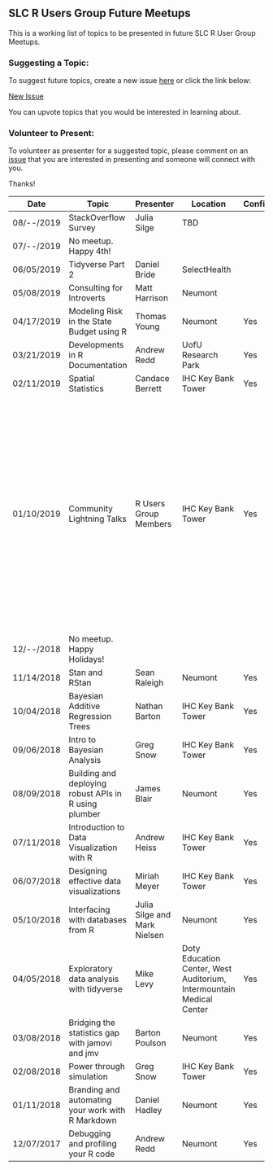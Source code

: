 ## SLC R Users Group Future Meetups
This is a working list of topics to be presented in future SLC R User Group Meetups.

### Suggesting a Topic:
To suggest future topics, create a new issue [here](https://github.com/slc-rug/future-meetups/issues) or click the link below:

[New Issue](https://github.com/slc-rug/future-meetups/issues/new)

You can upvote topics that you would be interested in learning about.

### Volunteer to Present:
To volunteer as presenter for a suggested topic, please comment on an [issue](https://github.com/slc-rug/future-meetups/issues) that you are interested in presenting and someone will connect with you.

Thanks!

|Date|Topic|Presenter|Location|Confirmed|Notes|Recording|
|---|---|---|---|---|---|---|
|08/--/2019|StackOverflow Survey|Julia Silge|TBD| | | |
|07/--/2019|No meetup. Happy 4th!| | | | | |
|06/05/2019|Tidyverse Part 2|Daniel Bride|SelectHealth| | | |
|05/08/2019|Consulting for Introverts|Matt Harrison|Neumont| | | |
|04/17/2019|Modeling Risk in the State Budget using R|Thomas Young|Neumont|Yes| | |
|03/21/2019|Developments in R Documentation|Andrew Redd|UofU Research Park|Yes| |[YouTube](https://www.youtube.com/watch?v=HT8IJ0vsEbg)|
|02/11/2019|Spatial Statistics|Candace Berrett|IHC Key Bank Tower|Yes| |[YouTube](https://www.youtube.com/watch?v=fvgLH5tMig8)|
|01/10/2019|Community Lightning Talks|R Users Group Members|IHC Key Bank Tower|Yes|<li>[Using R in Excel (Jacob Nelson)](https://docs.google.com/presentation/d/1KOZ8lebtNBs6zpoNFp5j8ytGm0Z2SBpOZpra1FdXXLY/edit#slide=id.p)</li><li>[Climate Research in R (Andrew Wolfe)](https://roctober92.github.io/portfolio/topics/ruser/index.html#/section)</li><li>[Interpretable machine learning with lime (Mark Nielsen)](https://docs.google.com/presentation/d/1Sj3cKt4LkpsqOxMzXXF5-7FyQ6MfdeuMUjfqlT-T1Hk/edit#slide=id.p)</li><li>[Let users model! Saving model objects to database (Mei Todaka)](https://docs.google.com/presentation/d/1IOPX2rhdMjGrM4mdmavqnK661Cf6Ya4HjANBjQOqCjQ/edit#slide=id.p1)</li><li>["My First Stan Model": Do Bay Leaves Do Any Good? (Abby Kaplan)](https://kaplanas.github.io/Bay-Leaf-Experiment/rug_lightning_talk.html#1)</li>|[YouTube](https://www.youtube.com/watch?v=qJNlOEk3tgs&)|
|12/--/2018|No meetup. Happy Holidays!| | | | | |
|11/14/2018|Stan and RStan|Sean Raleigh|Neumont|Yes|[GitHub repo](https://github.com/VectorPosse/Bayesian-Modeling-with-R-and-Stan)|[YouTube](https://www.youtube.com/watch?v=6gxjR40dK68&)|
|10/04/2018|Bayesian Additive Regression Trees|Nathan Barton|IHC Key Bank Tower|Yes|[bartMachine Documentation](https://cran.r-project.org/web/packages/bartMachine/vignettes/bartMachine.pdf)|[YouTube](https://www.youtube.com/watch?v=4NIYZrL2y5g)|
|09/06/2018|Intro to Bayesian Analysis|Greg Snow|IHC Key Bank Tower|Yes|[GitHub repo](https://github.com/slc-rug/2018-09-intro-to-bayesian)|[YouTube](https://www.youtube.com/watch?v=9sQUOed7yug)|
|08/09/2018|Building and deploying robust APIs in R using plumber|James Blair|Neumont|Yes|[GitHub repo](https://github.com/blairj09/slc-rug-plumber)|[YouTube](https://www.youtube.com/watch?v=pCXYzN0HbwA)|
|07/11/2018|Introduction to Data Visualization with R|Andrew Heiss|IHC Key Bank Tower|Yes|[Link for code and resources](https://talks.andrewheiss.com/utah-rug-dataviz/)|[YouTube](https://www.youtube.com/watch?v=BsoHElr7HpA)|
|06/07/2018|Designing effective data visualizations|Miriah Meyer|IHC Key Bank Tower|Yes|[Slides](https://www.dropbox.com/s/vhwdqj2uz5qjqrv/SLC-RUG18.pdf?dl=0)|[YouTube](https://www.youtube.com/watch?v=4N8Udljn6tA)|
|05/10/2018|Interfacing with databases from R|Julia Silge and Mark Nielsen|Neumont|Yes|[GitHub repo](https://github.com/slc-rug/2018-05-databases) |[YouTube](https://www.youtube.com/watch?v=3O2IwXdQ10s)|
|04/05/2018|Exploratory data analysis with tidyverse|Mike Levy|Doty Education Center, West Auditorium, Intermountain Medical Center|Yes|[GitHub repo](https://github.com/michaellevy/tidyverse-explore)|[YouTube](https://www.youtube.com/watch?v=yYncj2FUO20)|
|03/08/2018|Bridging the statistics gap with jamovi and jmv|Barton Poulson|Neumont|Yes|[jamovi](https://www.jamovi.org/), [datalab.cc](https://datalab.cc/) and [Data Charrette](https://datacharrette.org/)|[YouTube](https://www.youtube.com/watch?v=fq0dQrMh-1g)|
|02/08/2018|Power through simulation|Greg Snow|IHC Key Bank Tower|Yes|[GitHub repo](https://github.com/slc-rug/2018-02-power-simulation)|[YouTube](https://www.youtube.com/watch?v=Oj7dGg2sraQ)|
|01/11/2018|Branding and automating your work with R Markdown|Daniel Hadley|Neumont|Yes|[GitHub repo](https://github.com/Sorenson-Impact/rmarkdown-branding-talk)|[YouTube](https://www.youtube.com/watch?v=pTpUp86-nwo)|
|12/07/2017|Debugging and profiling your R code|Andrew Redd|Neumont|Yes|See `xlsx.R` download [here](https://sites.google.com/site/utahrug/files).|[YouTube](https://www.youtube.com/watch?v=jSERTNhdeMs)|
